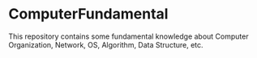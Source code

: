 # ComputerFundamental
This repository contains some fundamental knowledge about Computer Organization, Network, OS, Algorithm, Data Structure, etc.
